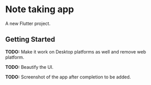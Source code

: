 # Note taking app

A new Flutter project.

## Getting Started

**TODO:** Make it work on Desktop platforms as well and remove web platform.

**TODO:** Beautify the UI.

**TODO:** Screenshot of the app after completion to be added.
